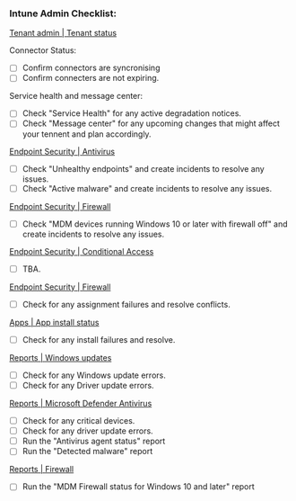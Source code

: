 ### Intune Admin Checklist:

[Tenant admin | Tenant status](https://intune.microsoft.com/#view/Microsoft_Intune_DeviceSettings/TenantAdminMenu/~/tenantStatus)

Connector Status:
- [ ] Confirm connectors are syncronising
- [ ] Confirm connecters are not expiring.

Service health and message center:
- [ ] Check "Service Health" for any active degradation notices.
- [ ] Check "Message center" for any upcoming changes that might affect your tennent and plan accordingly. 

[Endpoint Security | Antivirus](https://intune.microsoft.com/#view/Microsoft_Intune_Workflows/SecurityManagementMenu/~/antivirus)

- [ ] Check "Unhealthy endpoints" and create incidents to resolve any issues.
- [ ] Check "Active malware" and create incidents to resolve any issues.

[Endpoint Security | Firewall](https://intune.microsoft.com/#view/Microsoft_Intune_Workflows/SecurityManagementMenu/~/firewall)

- [ ] Check "MDM devices running Windows 10 or later with firewall off" and create incidents to resolve any issues.

[Endpoint Security | Conditional Access](https://intune.microsoft.com/#view/Microsoft_AAD_ConditionalAccess/ConditionalAccessBlade/~/Overview)

- [ ] TBA.
 
[Endpoint Security | Firewall](https://intune.microsoft.com/#view/Microsoft_Intune_Workflows/SecurityManagementMenu/~/firewall)

- [ ] Check for any assignment failures and resolve conflicts. 

[Apps | App install status](https://intune.microsoft.com/#view/Microsoft_Intune_DeviceSettings/AppsMonitorMenu/~/appInstallStatus)

- [ ] Check for any install failures and resolve.

[Reports | Windows updates](https://intune.microsoft.com/#view/Microsoft_Intune_Enrollment/ReportingMenu/~/windowsUpdateReporting)

- [ ] Check for any Windows update errors.
- [ ] Check for any Driver update errors.

[Reports | Microsoft Defender Antivirus](https://intune.microsoft.com/#view/Microsoft_Intune_Enrollment/ReportingMenu/~/defender)

- [ ] Check for any critical devices.
- [ ] Check for any driver update errors.
- [ ] Run the "Antivirus agent status" report
- [ ] Run the "Detected malware" report

[Reports | Firewall](https://intune.microsoft.com/#view/Microsoft_Intune_Enrollment/FirewallReportBlade)

- [ ] Run the "MDM Firewall status​ for Windows 10 and later" report

